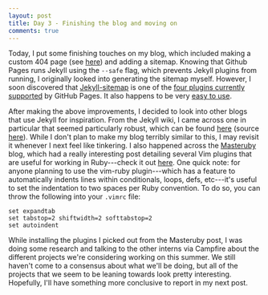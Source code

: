 ```yaml
---
layout: post
title: Day 3 - Finishing the blog and moving on
comments: true
---
```

Today, I put some finishing touches on my blog, which included making a custom 404 page (see [here](http://andycandrea.github.io/404.html)) and adding a sitemap. Knowing that Github Pages runs Jekyll using the `--safe` flag, which prevents Jekyll plugins from running, I originally looked into generating the sitemap myself. However, I soon discovered that [Jekyll-sitemap](https://github.com/jekyll/jekyll-sitemap) is one of the [four plugins currently supported](https://help.github.com/articles/using-jekyll-plugins-with-github-pages) by GitHub Pages. It also happens to be very [easy to use](https://help.github.com/articles/sitemaps-for-github-pages).

After making the above improvements, I decided to look into other blogs that use Jekyll for inspiration. From the Jekyll wiki, I came across one in particular that seemed particularly robust, which can be found [here](http://rsms.me/) (source [here](https://github.com/rsms/rsms.github.com)). While I don't plan to make my blog terribly similar to this, I may revisit it whenever I next feel like tinkering. I also happened across the [Masteruby](http://masteruby.github.io/) blog, which had a really interesting post detailing several Vim plugins that are useful for working in Ruby---check it out [here](http://masteruby.github.io/productivity-booster/2014/05/02/vim-plugins-for-ruby.html#.U5mpgZRdWwF). One quick note: for anyone planning to use the vim-ruby plugin---which has a feature to automatically indents lines within conditionals, loops, defs, etc---it's useful to set the indentation to two spaces per Ruby convention. To do so, you can throw the following into your `.vimrc` file:

    set expandtab
    set tabstop=2 shiftwidth=2 softtabstop=2
    set autoindent

While installing the plugins I picked out from the Masteruby post, I was doing some research and talking to the other interns via Campfire about the different projects we're considering working on this summer. We still haven't come to a consensus about what we'll be doing, but all of the projects that we seem to be leaning towards look pretty interesting. Hopefully, I'll have something more conclusive to report in my next post.
